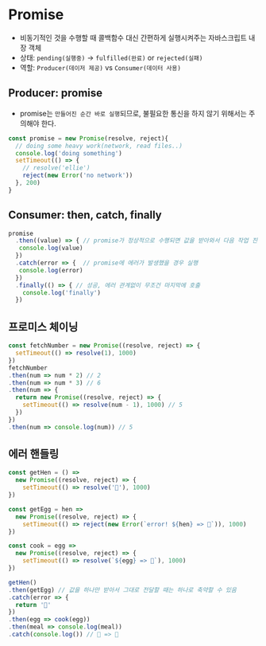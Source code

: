 # Promise

* 비동기적인 것을 수행할 때 콜백함수 대신 간편하게 실행시켜주는 자바스크립트 내장 객체
* 상태: `pending(실행중)` → `fulfilled(완료)` or `rejected(실패)`
* 역할: `Producer(데이저 제공)` vs `Consumer(데이터 사용)`

## Producer: promise

* promise는 `만들어진 순간 바로 실행`되므로, 불필요한 통신을 하지 않기 위해서는 주의해야 한다.

```js
const promise = new Promise(resolve, reject){
  // doing some heavy work(network, read files..)
  console.log('doing something')
  setTimeout(() => {
    // resolve('ellie')
    reject(new Error('no network'))
  }, 200)
}
```

## Consumer: then, catch, finally

```js
promise
  .then((value) => { // promise가 정상적으로 수행되면 값을 받아와서 다음 작업 진행
   console.log(value)
  })
  .catch(error => {  // promise에 에러가 발생했을 경우 실행
   console.log(error)
  })
  .finally(() => { // 성공, 에러 관계없이 무조건 마지막에 호출
    console.log('finally')
  })
```

## 프로미스 체이닝

```js
const fetchNumber = new Promise((resolve, reject) => {
  setTimeout(() => resolve(1), 1000)
})
fetchNumber
.then(num => num * 2) // 2
.then(num => num * 3) // 6
.then(num => {
  return new Promise((resolve, reject) => {
    setTimeout(() => resolve(num - 1), 1000) // 5
  })
})
.then(num => console.log(num)) // 5
```

## 에러 핸들링

```js
const getHen = () => 
  new Promise((resolve, reject) => {
    setTimeout(() => resolve('🐓'), 1000)
})

const getEgg = hen => 
  new Promise((resolve, reject) => {
    setTimeout(() => reject(new Error(`error! ${hen} => 🥚`)), 1000)
})

const cook = egg => 
  new Promise((resolve, reject) => {
    setTimeout(() => resolve(`${egg} => 🍳`), 1000)
})
```

```js
getHen()
.then(getEgg) // 값을 하나만 받아서 그대로 전달할 때는 하나로 축약할 수 있음
.catch(error => {
  return '🥓'
})
.then(egg => cook(egg))
.then(meal => console.log(meal))
.catch(console.log()) // 🥓 => 🍳
```
